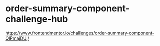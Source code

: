 # order-summary-component-challenge-hub
https://www.frontendmentor.io/challenges/order-summary-component-QlPmajDUj/
